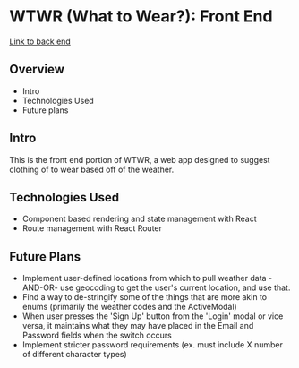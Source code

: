 # WTWR (What to Wear?): Front End
[Link to back end](https://github.com/Meidoragon/se_project_express)

## Overview
 * Intro
 * Technologies Used
 * Future plans

## Intro
  This is the front end portion of WTWR, a web app designed to suggest clothing of to wear based off of the weather.

## Technologies Used
  * Component based rendering and state management with React
  * Route management with React Router

## Future Plans
  * Implement user-defined locations from which to pull weather data -AND-OR- use geocoding to get the user's current location, and use that.
  * Find a way to de-stringify some of the things that are more akin to enums (primarily the weather codes and the ActiveModal)
  * When user presses the 'Sign Up' button from the 'Login' modal or vice versa, it maintains what they may have placed in the Email and Password fields when the switch occurs
  * Implement stricter password requirements (ex. must include X number of different character types)
